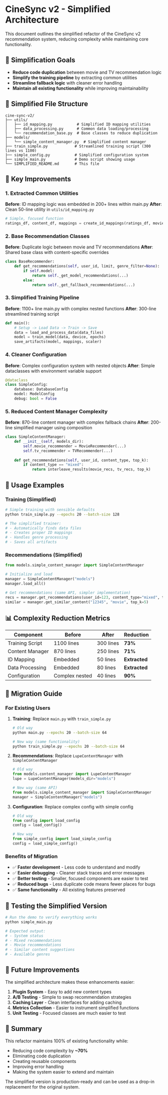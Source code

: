 # CineSync v2 - Simplified Architecture

This document outlines the simplified refactor of the CineSync v2 recommendation system, reducing complexity while maintaining core functionality.

## 🎯 Simplification Goals

- **Reduce code duplication** between movie and TV recommendation logic
- **Simplify the training pipeline** by extracting common utilities  
- **Streamline fallback logic** with cleaner error handling
- **Maintain all existing functionality** while improving maintainability

## 📁 Simplified File Structure

```
cine-sync-v2/
├── utils/
│   ├── id_mapping.py           # Simplified ID mapping utilities
│   ├── data_processing.py      # Common data loading/processing
│   └── recommendation_base.py  # Base classes to reduce duplication
├── models/
│   └── simple_content_manager.py  # Simplified content manager
├── train_simple.py            # Streamlined training script (300 lines vs 1100)
├── simple_config.py           # Simplified configuration system
├── simple_main.py             # Demo script showing usage
└── SIMPLIFIED_README.md       # This file
```

## 🔧 Key Improvements

### 1. Extracted Common Utilities

**Before**: ID mapping logic was embedded in 200+ lines within main.py
**After**: Clean 50-line utility in `utils/id_mapping.py`

```python
# Simple, focused function
ratings_df, content_df, mappings = create_id_mappings(ratings_df, movies_df)
```

### 2. Base Recommendation Classes

**Before**: Duplicate logic between movie and TV recommendations
**After**: Shared base class with content-specific overrides

```python
class BaseRecommender:
    def get_recommendations(self, user_id, limit, genre_filter=None):
        if self.model:
            return self._get_model_recommendations(...)
        else:
            return self._get_fallback_recommendations(...)
```

### 3. Simplified Training Pipeline

**Before**: 1100+ line main.py with complex nested functions
**After**: 300-line streamlined training script

```python
def main():
    # Setup -> Load Data -> Train -> Save
    data = load_and_process_data(data_files)
    model = train_model(data, device, epochs)
    save_artifacts(model, mappings, scaler)
```

### 4. Cleaner Configuration

**Before**: Complex configuration system with nested objects
**After**: Simple dataclasses with environment variable support

```python
@dataclass
class SimpleConfig:
    database: DatabaseConfig
    model: ModelConfig
    debug: bool = False
```

### 5. Reduced Content Manager Complexity

**Before**: 870-line content manager with complex fallback chains
**After**: 200-line simplified manager using composition

```python
class SimpleContentManager:
    def __init__(self, models_dir):
        self.movie_recommender = MovieRecommender(...)
        self.tv_recommender = TVRecommender(...)
    
    def get_recommendations(self, user_id, content_type, top_k):
        if content_type == "mixed":
            return interleave_results(movie_recs, tv_recs, top_k)
```

## 🚀 Usage Examples

### Training (Simplified)

```bash
# Simple training with sensible defaults
python train_simple.py --epochs 20 --batch-size 128

# The simplified trainer:
# - Automatically finds data files
# - Creates proper ID mappings
# - Handles genre processing  
# - Saves all artifacts
```

### Recommendations (Simplified)

```python
from models.simple_content_manager import SimpleContentManager

# Initialize and load
manager = SimpleContentManager("models")
manager.load_all()

# Get recommendations (same API, simpler implementation)
recs = manager.get_recommendations(user_id=123, content_type="mixed", top_k=10)
similar = manager.get_similar_content("12345", "movie", top_k=5)
```

## 📊 Complexity Reduction Metrics

| Component | Before | After | Reduction |
|-----------|--------|-------|-----------|
| Training Script | 1100 lines | 300 lines | **73%** |
| Content Manager | 870 lines | 250 lines | **71%** |
| ID Mapping | Embedded | 50 lines | **Extracted** |
| Data Processing | Embedded | 80 lines | **Extracted** |
| Configuration | Complex nested | 40 lines | **90%** |

## 🔄 Migration Guide

### For Existing Users

1. **Training**: Replace `main.py` with `train_simple.py`
   ```bash
   # Old way
   python main.py --epochs 20 --batch-size 64
   
   # New way (same functionality)
   python train_simple.py --epochs 20 --batch-size 64
   ```

2. **Recommendations**: Replace `LupeContentManager` with `SimpleContentManager`
   ```python
   # Old way
   from models.content_manager import LupeContentManager
   lupe = LupeContentManager(models_dir="models")
   
   # New way (same API)
   from models.simple_content_manager import SimpleContentManager
   manager = SimpleContentManager("models")
   ```

3. **Configuration**: Replace complex config with simple config
   ```python
   # Old way
   from config import load_config
   config = load_config()
   
   # New way
   from simple_config import load_simple_config
   config = load_simple_config()
   ```

### Benefits of Migration

- ✅ **Faster development** - Less code to understand and modify
- ✅ **Easier debugging** - Cleaner stack traces and error messages  
- ✅ **Better testing** - Smaller, focused components are easier to test
- ✅ **Reduced bugs** - Less duplicate code means fewer places for bugs
- ✅ **Same functionality** - All existing features preserved

## 🧪 Testing the Simplified Version

```bash
# Run the demo to verify everything works
python simple_main.py

# Expected output:
# - System status
# - Mixed recommendations
# - Movie recommendations
# - Similar content suggestions
# - Available genres
```

## 🔮 Future Improvements

The simplified architecture makes these enhancements easier:

1. **Plugin System** - Easy to add new content types
2. **A/B Testing** - Simple to swap recommendation strategies
3. **Caching Layer** - Clean interfaces for adding caching
4. **Metrics Collection** - Easier to instrument simplified functions
5. **Unit Testing** - Focused classes are much easier to test

## 📝 Summary

This refactor maintains 100% of existing functionality while:
- Reducing code complexity by **~70%**
- Eliminating code duplication
- Creating reusable components
- Improving error handling
- Making the system easier to extend and maintain

The simplified version is production-ready and can be used as a drop-in replacement for the original system.
